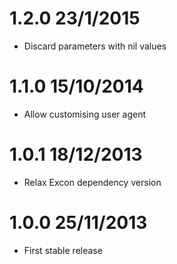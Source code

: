 # 1.2.0 23/1/2015

- Discard parameters with nil values

# 1.1.0 15/10/2014

- Allow customising user agent

# 1.0.1 18/12/2013

- Relax Excon dependency version

# 1.0.0 25/11/2013

- First stable release
